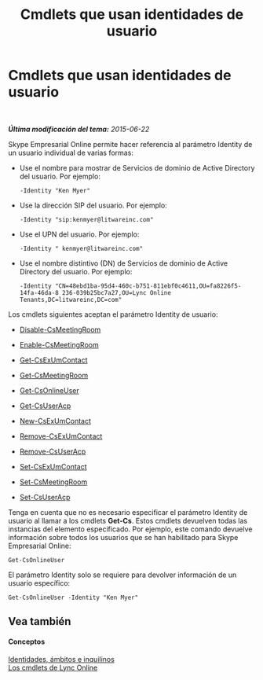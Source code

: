 ﻿---
title: Cmdlets que usan identidades de usuario
TOCTitle: Cmdlets que usan identidades de usuario
ms:assetid: be87409f-6372-4c70-91ac-6ef13dfbe65a
ms:mtpsurl: https://technet.microsoft.com/es-es/library/Dn362842(v=OCS.15)
ms:contentKeyID: 56271347
ms.date: 06/02/2017
mtps_version: v=OCS.15
ms.translationtype: HT
---

# Cmdlets que usan identidades de usuario

 

_**Última modificación del tema:** 2015-06-22_

Skype Empresarial Online permite hacer referencia al parámetro Identity de un usuario individual de varias formas:

  - Use el nombre para mostrar de Servicios de dominio de Active Directory del usuario. Por ejemplo:
    
        -Identity "Ken Myer"

  - Use la dirección SIP del usuario. Por ejemplo:
    
        -Identity "sip:kenmyer@litwareinc.com"

  - Use el UPN del usuario. Por ejemplo:
    
        -Identity " kenmyer@litwareinc.com"

  - Use el nombre distintivo (DN) de Servicios de dominio de Active Directory del usuario. Por ejemplo:
    
        -Identity "CN=48ebd1ba-95d4-460c-b751-811ebf0c4611,OU=fa8226f5-14fa-46da-8 236-039b25bc7a27,OU=Lync Online Tenants,DC=litwareinc,DC=com"

Los cmdlets siguientes aceptan el parámetro Identity de usuario:

  - [Disable-CsMeetingRoom](https://docs.microsoft.com/en-us/powershell/module/skype/Disable-CsMeetingRoom)

  - [Enable-CsMeetingRoom](enable-csmeetingroom.md)

  - [Get-CsExUmContact](https://docs.microsoft.com/en-us/powershell/module/skype/Get-CsExUmContact)

  - [Get-CsMeetingRoom](get-csmeetingroom.md)

  - [Get-CsOnlineUser](get-csonlineuser.md)

  - [Get-CsUserAcp](get-csuseracp.md)

  - [New-CsExUmContact](new-csexumcontact.md)

  - [Remove-CsExUmContact](remove-csexumcontact.md)

  - [Remove-CsUserAcp](remove-csuseracp.md)

  - [Set-CsExUmContact](set-csexumcontact.md)

  - [Set-CsMeetingRoom](set-csmeetingroom.md)

  - [Set-CsUserAcp](https://docs.microsoft.com/en-us/powershell/module/skype/Set-CsUserAcp)

Tenga en cuenta que no es necesario especificar el parámetro Identity de usuario al llamar a los cmdlets **Get-Cs**. Estos cmdlets devuelven todas las instancias del elemento especificado. Por ejemplo, este comando devuelve información sobre todos los usuarios que se han habilitado para Skype Empresarial Online:

    Get-CsOnlineUser

El parámetro Identity solo se requiere para devolver información de un usuario específico:

    Get-CsOnlineUser -Identity "Ken Myer"

## Vea también

#### Conceptos

[Identidades, ámbitos e inquilinos](identities-scopes-and-tenants-in-skype-for-business-online.md)  
[Los cmdlets de Lync Online](the-skype-for-business-online-cmdlets.md)

